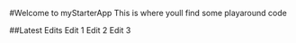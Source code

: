 #Welcome to myStarterApp
This is where youll find some playaround code

##Latest Edits
Edit 1
Edit 2
Edit 3
